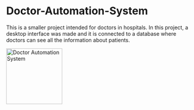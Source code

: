 # Doctor-Automation-System
 This is a smaller project intended for doctors in hospitals. In this project, a desktop interface was made and it is connected to a database where doctors can see all the information about patients.
<p align="left">
    <!-- Resized image to 150x150 -->
    <img src="[https://prnt.sc/tbD05zj2kUsQ](https://prnt.sc/tbD05zj2kUsQ)" alt="Doctor Automation System" style="width: 150px; height: 150px;" />
</p>
